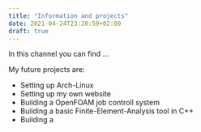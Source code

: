 ```yaml
---
title: "Information and projects"
date: 2021-04-24T23:20:59+02:00
draft: true
---
```

In this channel you can find ...

My future projects are:
* Setting up Arch-Linux 
* Setting up my own website 
* Building a OpenFOAM job controll system 
* Building a basic Finite-Element-Analysis tool in C++
* Building a 